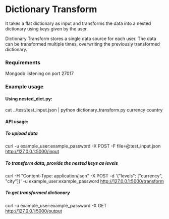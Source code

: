 # Dictionary Transform

It takes a flat dictionary as input and transforms the data into a nested dictionary using keys given by the user. 

Dictionary Transform stores a single data source for each user. The data can be transformed multiple times, overwriting the previously transformed dictionary.  

### Requirements

Mongodb listening on port 27017

### Example usage

#### Using nested_dict.py:
cat ../test/test_input.json |  python dictionary_transform.py currency country


#### API usage: 

##### To upload data

curl -u example_user:example_password -X POST -F file=@test_input.json http://127.0.0.1:5000/input

##### To transform data, provide the nested keys as levels

curl -H "Content-Type: application/json"  -X POST -d '{"levels": ["currency", "city"]}' -u example_user:example_password http://127.0.0.1:5000/transform

##### To get transformed dictionary

curl -u example_user:example_password  -X GET http://127.0.0.1:5000/output
